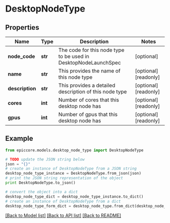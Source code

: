 # DesktopNodeType


## Properties

Name | Type | Description | Notes
------------ | ------------- | ------------- | -------------
**node_code** | **str** | The code for this node type to be used in DesktopNodeLaunchSpec | [optional] 
**name** | **str** | This provides the name of this node type | [optional] [readonly] 
**description** | **str** | This provides a detailed description of this node type | [optional] [readonly] 
**cores** | **int** | Number of cores that this desktop node has | [optional] [readonly] 
**gpus** | **int** | Number of gpus that this desktop node has | [optional] [readonly] 

## Example

```python
from epiccore.models.desktop_node_type import DesktopNodeType

# TODO update the JSON string below
json = "{}"
# create an instance of DesktopNodeType from a JSON string
desktop_node_type_instance = DesktopNodeType.from_json(json)
# print the JSON string representation of the object
print DesktopNodeType.to_json()

# convert the object into a dict
desktop_node_type_dict = desktop_node_type_instance.to_dict()
# create an instance of DesktopNodeType from a dict
desktop_node_type_form_dict = desktop_node_type.from_dict(desktop_node_type_dict)
```
[[Back to Model list]](../README.md#documentation-for-models) [[Back to API list]](../README.md#documentation-for-api-endpoints) [[Back to README]](../README.md)


